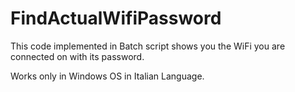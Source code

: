 # FindActualWifiPassword

This code implemented in Batch script shows you the WiFi you are connected on with its password.

Works only in Windows OS in Italian Language.
